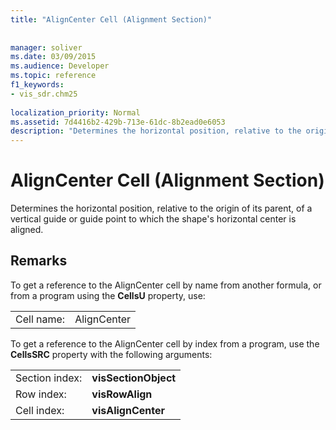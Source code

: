 ```yaml
---
title: "AlignCenter Cell (Alignment Section)"
 
 
manager: soliver
ms.date: 03/09/2015
ms.audience: Developer
ms.topic: reference
f1_keywords:
- vis_sdr.chm25
 
localization_priority: Normal
ms.assetid: 7d4416b2-429b-713e-61dc-8b2ead0e6053
description: "Determines the horizontal position, relative to the origin of its parent, of a vertical guide or guide point to which the shape's horizontal center is aligned."
---
```


# AlignCenter Cell (Alignment Section)

Determines the horizontal position, relative to the origin of its parent, of a vertical guide or guide point to which the shape's horizontal center is aligned.
  
## Remarks

To get a reference to the AlignCenter cell by name from another formula, or from a program using the **CellsU** property, use: 
  
|||
|:-----|:-----|
| Cell name:  <br/> | AlignCenter  <br/> |
   
To get a reference to the AlignCenter cell by index from a program, use the **CellsSRC** property with the following arguments: 
  
|||
|:-----|:-----|
| Section index:  <br/> |**visSectionObject** <br/> |
| Row index:  <br/> |**visRowAlign** <br/> |
| Cell index:  <br/> |**visAlignCenter** <br/> |
   

